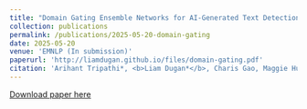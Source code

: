 ```yaml
---
title: "Domain Gating Ensemble Networks for AI-Generated Text Detection"
collection: publications
permalink: /publications/2025-05-20-domain-gating
date: 2025-05-20
venue: 'EMNLP (In submission)'
paperurl: 'http://liamdugan.github.io/files/domain-gating.pdf'
citation: 'Arihant Tripathi*, <b>Liam Dugan*</b>, Charis Gao, Maggie Huan, Emma Jin, Peter Zhang, David Zhang, Julia Zhao, Chris Callison-Burch'
---
```


[Download paper here](http://liamdugan.github.io/files/domain-gating.pdf)